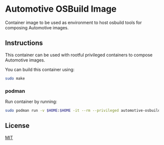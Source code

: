 # Automotive OSBuild Image

Container image to be used as environment to host osbuild tools for composing Automotive images.

## Instructions

This container can be used with rootful privileged containers to compose Automotive images.

You can build this container using:

```sh
sudo make
```

### podman

Run container by running:

```sh
sudo podman run -v $HOME:$HOME -it --rm --privileged automotive-osbuild /bin/bash
```

## License

[MIT](./LICENSE)

